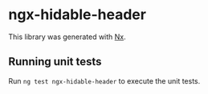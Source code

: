 # ngx-hidable-header

This library was generated with [Nx](https://nx.dev).

## Running unit tests

Run `ng test ngx-hidable-header` to execute the unit tests.
